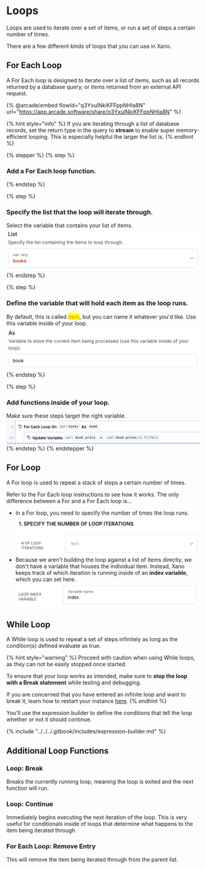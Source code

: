 # Loops

Loops are used to iterate over a set of items, or run a set of steps a certain number of times.

There are a few different kinds of loops that you can use in Xano.

## For Each Loop

A For Each loop is designed to iterate over a list of items, such as all records returned by a database query, or items returned from an external API request.

{% @arcade/embed flowId="q3YxulNkiKFFppNHIa8N" url="https://app.arcade.software/share/q3YxulNkiKFFppNHIa8N" %}

{% hint style="info" %}
If you are iterating through a list of database records, set the return type in the query to **stream** to enable super memory-efficient looping. This is especially helpful the larger the list is.
{% endhint %}

{% stepper %}
{% step %}
### Add a For Each loop function.


{% endstep %}

{% step %}
### Specify the list that the loop will iterate through.

Select the variable that contains your list of items.\
![](<../../../.gitbook/assets/CleanShot 2025-01-13 at 10.19.49.png>)
{% endstep %}

{% step %}
### Define the variable that will hold each item as the loop runs.

By default, this is called <mark style="color:orange;">**item**</mark>, but you can name it whatever you'd like. Use this variable inside of your loop.\
![](<../../../.gitbook/assets/CleanShot 2025-01-13 at 10.20.37.png>)
{% endstep %}

{% step %}
### Add functions inside of your loop.

Make sure these steps target the right variable.\
![](<../../../.gitbook/assets/CleanShot 2025-01-13 at 10.21.15.png>)
{% endstep %}
{% endstepper %}

## For Loop

A For loop is used to repeat a stack of steps a certain number of times.

Refer to the For Each loop instructions to see how it works. The only difference between a For and a For Each loop is...

* In a For loop, you need to specify the number of times the loop runs.\
  ![](<../../../.gitbook/assets/CleanShot 2025-01-13 at 10.11.19.png>)
* Because we aren't building the loop against a list of items directly, we don't have a variable that houses the individual item. Instead, Xano keeps track of which iteration is running inside of an **index variable**, which you can set here.\
  ![](<../../../.gitbook/assets/CleanShot 2025-01-13 at 10.16.47.png>)

## While Loop

A While loop is used to repeat a set of steps infinitely as long as the condition(s) defined evaluate as true.

{% hint style="warning" %}
Proceed with caution when using While loops, as they can not be easily stopped once started.

To ensure that your loop works as intended, make sure to **stop the loop with a Break statement** while testing and debugging.

If you are concerned that you have entered an infinite loop and want to break it, learn how to restart your instance [here](../../../your-xano-account/instance-settings.md#maintenance).
{% endhint %}

You'll use the expression builder to define the conditions that tell the loop whether or not it should continue.

{% include "../../../.gitbook/includes/expression-builder.md" %}

## Additional Loop Functions

### Loop: Break

Breaks the currently running loop, meaning the loop is exited and the next function will run.

### Loop: Continue

Immediately begins executing the next iteration of the loop. This is very useful for conditionals inside of loops that determine what happens to the item being iterated through.

### For Each Loop: Remove Entry

This will remove the item being iterated through from the parent list.









